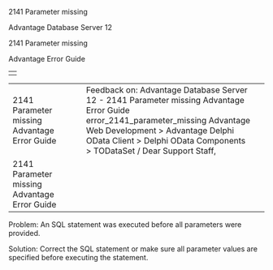 2141 Parameter missing




Advantage Database Server 12  

2141 Parameter missing

Advantage Error Guide

|  |
| --- |
|  |

|  |  |  |  |  |
| --- | --- | --- | --- | --- |
| 2141 Parameter missing  Advantage Error Guide |  |  | Feedback on: Advantage Database Server 12 - 2141 Parameter missing Advantage Error Guide error\_2141\_parameter\_missing Advantage Web Development > Advantage Delphi OData Client > Delphi OData Components > TODataSet / Dear Support Staff, |  |
| 2141 Parameter missing  Advantage Error Guide |  |  |  |  |

Problem: An SQL statement was executed before all parameters were provided.

Solution: Correct the SQL statement or make sure all parameter values are specified before executing the statement.